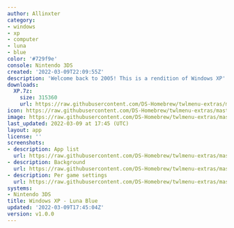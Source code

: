 ```yaml
---
author: Allinxter
category:
- windows
- xp
- computer
- luna
- blue
color: '#729f9e'
console: Nintendo 3DS
created: '2022-03-09T22:09:55Z'
description: 'Welcome back to 2005! This is a rendition of Windows XP''s default theme. '
downloads:
  XP.7z:
    size: 315360
    url: https://raw.githubusercontent.com/DS-Homebrew/twlmenu-extras/master/_nds/TWiLightMenu/3dsmenu/themes/XP.7z
icon: https://raw.githubusercontent.com/DS-Homebrew/twlmenu-extras/master/_nds/TWiLightMenu/3dsmenu/themes/meta/XP/icon.png
image: https://raw.githubusercontent.com/DS-Homebrew/twlmenu-extras/master/_nds/TWiLightMenu/3dsmenu/themes/meta/XP/icon.png
last_updated: 2022-03-09 at 17:45 (UTC)
layout: app
license: ''
screenshots:
- description: App list
  url: https://raw.githubusercontent.com/DS-Homebrew/twlmenu-extras/master/_nds/TWiLightMenu/3dsmenu/themes/meta/XP/screenshots/app-list.png
- description: Background
  url: https://raw.githubusercontent.com/DS-Homebrew/twlmenu-extras/master/_nds/TWiLightMenu/3dsmenu/themes/meta/XP/screenshots/background.png
- description: Per game settings
  url: https://raw.githubusercontent.com/DS-Homebrew/twlmenu-extras/master/_nds/TWiLightMenu/3dsmenu/themes/meta/XP/screenshots/per-game-settings.png
systems:
- Nintendo 3DS
title: Windows XP - Luna Blue
updated: '2022-03-09T17:45:04Z'
version: v1.0.0
---
```


